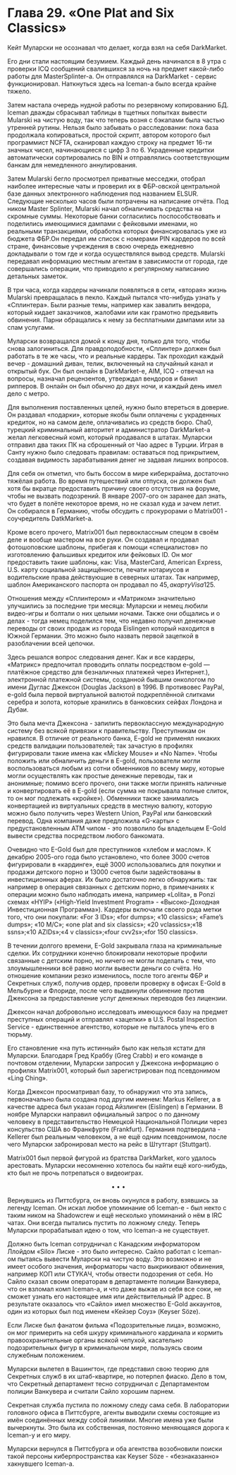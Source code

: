 # Глава 29. «One Plat and Six Classics»

Кейт Муларски не осознавал что делает, когда взял на себя DarkMarket.

Его дни стали настоящим безумием. Каждый день начинался в 8 утра с проверки ICQ сообщений свалившихся за ночь на предмет какой-либо работы для MasterSplinter-а. Он отправлялся на DarkMarket - сервис функционировал. Наткнуться здесь на Iceman-а было всегда крайне тяжело.

Затем настала очередь нудной работы по резервному копированию БД. Iceman дважды сбрасывал таблицы в тщетных попытках вывести Mularski на чистую воду, так что теперь возня с бэкапами была частью утренней рутины. Нельзя было забывать о расследовании: пока база продолжала копироваться, простой скрипт, автором которого был программист NCFTA, сканировал каждую строку на предмет 16-ти значных чисел, начинающиеся с цифр 3 по 6. Украденные кредитки автоматически сортировались по BIN и отправлялись соответствующим банкам для немедленного аннулирования.

Затем Mularski бегло просмотрел приватные месседжи, отобрал наиболее интересные чаты и проверил их в ФБР-овской центральной базе данных электронного наблюдения под названием ELSUR. Следующие несколько часов были потрачены на написание отчёта. Под ником Master Splinter, Mularski начал обналичивать средства на скромные суммы. Некоторые банки согласились поспособствовать и поделились имеющимися дампами с фейковыми именами, но реальными транзакциями, обработка которых финансировалась уже из бюджета ФБР.Он передал им список с номерами PIN кардеров по всей стране, финансовые учреждения в свою очередь ежедневно докладывали о том где и когда осуществлялся вывод средств. Mularski передавал информацию местным агентам в зависимости от города, где совершались операции, что приводило к регулярному написанию детальных заметок.

В три часа, когда кардеры начинали появляться в сети, «вторая» жизнь Mularski превращалась в пекло. Каждый пытался что-нибудь узнать у «Сплинтера». Были разные темы, например как завалить вендора, который кидает заказчиков, жалобами или как грамотно предъявить обвинения. Парни обращались к нему за бесплатными дампами или за спам услугами.

Муларски возвращался домой к концу дня, только для того, чтобы снова залогиниться. Для правдоподобности, «Сплинтер» должен был работать в те же часы, что и реальные кардеры. Так проходил каждый вечер - домашний диван, телик, включенный на случайный канал и открытый бук. Он был онлайн в DarkMarket-е, AIM, ICQ - отвечал на вопросы, назначал рецензентов, утверждал вендоров и банил рипперов. В онлайн он был обычно до двух ночи, и каждый день имел дело с метро.

Для выполнения поставленных целей, нужно было втереться в доверие. Он раздавал «подарки», которые якобы были оплачены с украденных кредиток, но на самом деле, оплачивались из средств бюро. Cha0, турецкий криминальный авторитет и администратор DarkMarket-а желал легковесный комп, который продавался в штатах. Муларски отправил два таких ПК на сброшенный от Чао адрес в Турции. Играя в Санту нужно было следовать правилам: оставаться под прикрытием, создавая видимость зарабатывания денег не задавая лишних вопросов.

Для себя он отметил, что быть боссом в мире киберкрайма, достаточно тяжёлая работа. Во время путешествий или отпуска, он должен был хотя бы вкратце предоставить причину своего отсутствия на форуме, чтобы не вызвать подозрений. В январе 2007-ого он заранее дал знать, что будет в полёте некоторое время, но не сказал куда и зачем летит. Он собирался в Германию, чтобы обсудить с прокурорами о Matrix001 - соучредитель DatkMarket-а.

Кроме всего прочего, Matrix001 был первоклассным спецом в своём деле и вообще мастером на все руки. Он создавал и продавал фотошоповские шаблоны, прибегая к помощи «специалистов» по изготовлению фальшивых кредиток или фейковых ID. Он мог предоставить такие шаблоны, как: Visa, MasterCard, American Express, U.S. карту социальной защищённости, печати нотариусов и водительские права действующие в северных штатах. Так например, шаблон Американского паспорта он продавал по 45$, а карту Visa 125$.

Отношения между «Сплинтером» и «Матриком» значительно улучшились за последние три месяца: Муларски и немец любили видео-игры и болтали о них целыми ночами. Также они общались и о делах - тогда немец поделился тем, что недавно получил денежные переводы от своих продаж из города Eislingen который находится в Южной Германии. Это можно было назвать первой зацепкой в разоблачении всей цепочки.

Здесь решался вопрос следования денег. Как и все кардеры, «Матрикс» предпочитал проводить оплаты посредством e-gold — платёжное средство для безналичных платежей через Интернет.), электронной платежной системы, созданной бывшим онкологом по имени Дуглас Джексон (Douglas Jackson) в 1996. В противовес PayPal, e-gold была первой виртуальной валютой подкреплённой слитками серебра и золота, которые хранились в банковских сейфах Лондона и Дубаи.

Это была мечта Джексона - запилить первоклассную международную систему без всякой привязки к правительству. Преступникам он нравился. В отличие от реального банка, E-gold не применял никаких средств валидации пользователей; так зачастую в профилях фигурировали такие имена как  «Mickey Mouse» и «No Name». Чтобы положить или обналичить деньги в E-gold, пользователи могли воспользоваться любым из сотни обменников по всему миру, которые могли осуществлять как простые денежные переводы, так и анонимные; помимо всего прочего, они также могли принять наличные и конвертировать её в E-gold (если сумма не покрывала полные слиток, то он мог подлежать «кройке»). Обменники также занимались конвертацией из виртуальных средств в местную валюту, которую можно было получить через Western Union, PayPal или банковский перевод. Одна компания даже предложила «G-карты» с предустановленным ATM чипом - это позволило бы владельцем E-Gold вывести средства посредством любого банкомата.

Очевидно что E-Gold был для преступников «хлебом и маслом». К декабрю 2005-ого года было установлено, что более 3000 счетов фигурировали в «кардинге», ещё 3000 использовались для покупки и продажи детского порно и 13000 счетов были задействованы в инвестиционных аферах. Их было достаточно легко обнаружить: так например в операция связанных с детским порно, в примечаниях к операции можно было наблюдать имена, например «Lolita», в Ponzi схемах «HYIP» («High-Yield Investment Program» - «Высоко-Доходная Инвестиционная Программа»). Кардеры включали своего рода метки того, что они покупали: «For 3 IDs»; «for dumps»; «10 classics»; «Fame’s dumps»; «10 M/C»; «one plat and six classics»; «20 vclassics»;«18 ssns»;«10 AZIDs»;«4 v classics»;«four cvv2s»;«for 150 classics».

В течении долгого времени, E-Gold закрывала глаза на криминальные сделки. Их сотрудники конечно блокировали некоторые профили связанные с детским порно, но ничего не могли поделать с тем, что злоумышленники всё равно могли вывести деньги со счёта. Но отношение компании резко изменилось, после того агенты ФБР и Секретных служб, получив ордер, провели проверку в офисах E-Gold в Мельбурне и Флориде, после чего выдвинули обвинение против Джексона за предоставление услуг денежных переводов без лицензии.

Джексон начал добровольно исследовать имеющуюся базу на предмет преступных операций и отправлял «зацепки» в U.S. Postal Inspection Service - единственное агентство, которые не пыталось упечь его в тюрьму.

Его становление «на путь истинный» было как нельзя кстати для Муларски. Благодаря Гред Краббу (Greg Crabb) и его команде в почтовом отделении, Муларски запросил у Джексона информацию о профилях Matrix001, который был зарегистрирован под псевдонимом «Ling Ching».

Когда Джексон просматривал базу, то обнаружил что эта запись, первоначально была создана под другим именем: Markus Kellerer, а в качестве адреса был указан город Айзлинген (Eislingen) в Германии. В ноябре Муларски направил официальный запрос о по данному человеку в представительство Немецкой Национальной Полиции через консульство США во Франкфурте (Frankfurt). Германия подтвердила - Kellerer был реальным человеком, а не ещё одним псевдонимом, после чего Муларски забронировал место на рейс в Штутгарт (Stuttgart).

Matrix001 был первой фигурой из братства DarkMarket, кого удалось арестовать. Муларски несомненно хотелось бы найти ещё кого-нибудь, кто был не прочь потрепаться о видеоиграх.

<p align="center">• • •</p>

Вернувшись из Питтсбурга, он вновь окунулся в работу, взявшись за легенду Iceman. Он искал любое упоминание об Iceman-е - был некто с таким ником  на Shadowcrew и ещё несколько упоминаний о нём в IRC чатах. Они всегда пытались пустить по ложному следу. Теперь Муларски прорабатывал идею о том, что Iceman-а не существует.

Должно быть Iceman сотрудничал с Канадским информатором Ллойдом «Silo» Лиске - это было интересно. Сайло работал с Iceman-ом пытаясь вывести Муларски на чистую воду. Это возможно и не имеет особого значения, информаторы часто выкрикивают обвинения, например КОП или СТУКАЧ, чтобы отвести подозрения от себя. Но Сайло сказал своим операторам в департаменте полиции Ванкувера, что он взломал комп Iceman-а, и что даже выжав из себя все соки, не сможет узнать его настоящее имя или действительный IP адрес. В результате оказалось что «Сайло» имел множество E-Gold аккаунтов, один из которых был под именем «Кейзер Соуз» (Keyser Söze).

Если Лиске был фанатом фильма «Подозрительные лица», возможно, он мог примерить на себя шкуру криминального кардинала и кормить правоохранительные органы всякой чепухой, касательно подозрительных фигур в криминальном мире, пользуясь своим служебным положением.

Муларски вылетел в Вашингтон, где представил свою теорию для Секретных служб в их штаб-квартире, но потерпел фиаско. Дело в том, что Секретный департамент тесно сотрудничал с Департаментом полиции Ванкувера и считали Сайло хорошим парнем.

Секретная служба пустила по ложному следу сама себя. В лаборатории головного офиса в Питтсбурге, агенты выводили схемы состоящие из имён соединённых между собой линиями. Многие имена уже были вычеркнуты. Это была их собственная, постоянно меняющаяся дорога к Iceman-у и его миру.

Муларски вернулся в Питтсбурга и оба агентства возобновили поиски такой персоны киберпространства как Keyser Söze - «безнаказанно» хакнувшего Iceman-а.

